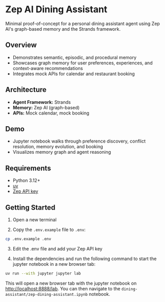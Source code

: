 # Zep AI Dining Assistant

Minimal proof-of-concept for a personal dining assistant agent using Zep AI's graph-based memory and the Strands framework.

## Overview
- Demonstrates semantic, episodic, and procedural memory
- Showcases graph memory for user preferences, experiences, and context-aware recommendations
- Integrates mock APIs for calendar and restaurant booking

## Architecture
- **Agent Framework:** Strands
- **Memory:** Zep AI (graph-based)
- **APIs:** Mock calendar, mock booking

## Demo
- Jupyter notebook walks through preference discovery, conflict resolution, memory evolution, and booking
- Visualizes memory graph and agent reasoning

## Requirements
- Python 3.12+
- [uv](https://docs.astral.sh/uv/getting-started/installation/)
- [Zep API key](https://help.getzep.com/quickstart#obtain-an-api-key)

## Getting Started
1. Open a new terminal

2. Copy the `.env.example` file to `.env`:

```bash
cp .env.example .env
```

3. Edit the .env file and add your Zep API key

3. Install the dependencies and run the following command to start the jupyter notebook in a new browser tab:

```bash
uv run --with jupyter jupyter lab
```

This will open a new browser tab with the jupyter notebook on [http://localhost:8888/lab](http://localhost:8888/lab). You can then navigate to the `dining-assistant/zep-dining-assistant.ipynb` notebook.